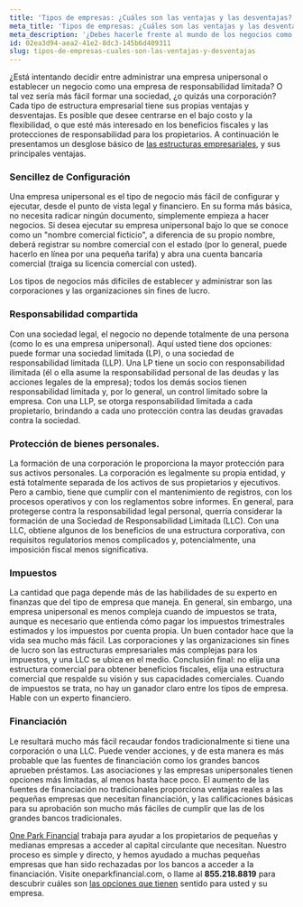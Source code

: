 ```yaml
---
title: 'Tipos de empresas: ¿Cuáles son las ventajas y las desventajas?'
meta_title: 'Tipos de empresas: ¿Cuáles son las ventajas y las desventajas?'
meta_description: '¿Debes hacerle frente al mundo de los negocios como una empresa unipersonal (propietario único), o sacrificar un poco de flexibilidad a favor de la protección financiera que ofrece una LLC? Desglosamos las ventajas y desventajas de los diferentes tipos de estructuras empresariales.'
id: 02ea3d94-aea2-41e2-8dc3-145b6d409311
slug: tipos-de-empresas-cuales-son-las-ventajas-y-desventajas
---
```

¿Está intentando decidir entre administrar una empresa unipersonal o establecer un negocio como una empresa de responsabilidad limitada?  O tal vez sería más fácil formar una sociedad, ¿o quizás una corporación? Cada tipo de estructura empresarial tiene sus propias ventajas y desventajas. Es posible que desee centrarse en el bajo costo y la flexibilidad, o que esté más interesado en los beneficios fiscales y las protecciones de responsabilidad para los propietarios. A continuación le presentamos un desglose básico de [las estructuras empresariales](https://www.oneparkfinancial.com/es/articulos/que-tipo-de-empresa-tiene), y sus principales ventajas. 

### Sencillez de Configuración

Una empresa unipersonal es el tipo de negocio más fácil de configurar y ejecutar, desde el punto de vista legal y financiero. En su forma más básica, no necesita radicar ningún documento, simplemente empieza a hacer negocios. Si desea ejecutar su empresa unipersonal bajo lo que se conoce como un "nombre comercial ficticio", a diferencia de su propio nombre, deberá registrar su nombre comercial con el estado (por lo general, puede hacerlo en línea por una pequeña tarifa) y abra una cuenta bancaria comercial (traiga su licencia comercial con usted).

Los tipos de negocios más difíciles de establecer y administrar son las corporaciones y las organizaciones sin fines de lucro.

### Responsabilidad compartida

Con una sociedad legal, el negocio no depende totalmente de una persona (como lo es una empresa unipersonal). Aquí usted tiene dos opciones: puede formar una sociedad limitada (LP), o una sociedad de responsabilidad limitada (LLP). Una LP tiene un socio con responsabilidad ilimitada (él o ella asume la responsabilidad personal de las deudas y las acciones legales de la empresa); todos los demás socios tienen responsabilidad limitada y, por lo general, un control limitado sobre la empresa. Con una LLP, se otorga responsabilidad limitada a cada propietario, brindando a cada uno protección contra las deudas gravadas contra la sociedad. 

### Protección de bienes personales.

La formación de una corporación le proporciona la mayor protección para sus activos personales.  La corporación es legalmente su propia entidad, y está totalmente separada de los activos de sus propietarios y ejecutivos. Pero a cambio, tiene que cumplir con el mantenimiento de registros, con los procesos operativos y con los reglamentos sobre informes. En general, para protegerse contra la responsabilidad legal personal, querría considerar la formación de una Sociedad de Responsabilidad Limitada (LLC). Con una LLC, obtiene algunos de los beneficios de una estructura corporativa, con requisitos regulatorios menos complicados y, potencialmente, una imposición fiscal menos significativa.

### Impuestos

La cantidad que paga depende más de las habilidades de su experto en finanzas que del tipo de empresa que maneja. En general, sin embargo, una empresa unipersonal es menos compleja cuando de impuestos se trata, aunque es necesario que entienda cómo pagar los impuestos trimestrales estimados y los impuestos por cuenta propia. Un buen contador hace que la vida sea mucho más fácil. Las corporaciones y las organizaciones sin fines de lucro son las estructuras empresariales más complejas para los impuestos, y una LLC se ubica en el medio. Conclusión final: no elija una estructura comercial para obtener beneficios fiscales, elija una estructura comercial que respalde su visión y sus capacidades comerciales. Cuando de impuestos se trata, no hay un ganador claro entre los tipos de empresa. Hable con un experto financiero.

### Financiación

Le resultará mucho más fácil recaudar fondos tradicionalmente si tiene una corporación o una LLC. Puede vender acciones, y de esta manera es más probable que las fuentes de financiación como los grandes bancos aprueben préstamos. Las asociaciones y las empresas unipersonales tienen opciones más limitadas, al menos hasta hace poco. El aumento de las fuentes de financiación no tradicionales proporciona ventajas reales a las pequeñas empresas que necesitan financiación, y las calificaciones básicas para su aprobación son mucho más fáciles de cumplir que las de los grandes bancos tradicionales. 

[One Park Financial](https://www.oneparkfinancial.com/es/) trabaja para ayudar a los propietarios de pequeñas y medianas empresas a acceder al capital circulante que necesitan. Nuestro proceso es simple y directo, y hemos ayudado a muchas pequeñas empresas que han sido rechazadas por los bancos a acceder a la financiación. Visite oneparkfinancial.com, o llame al **855.218.8819** para descubrir cuáles son [las opciones que tienen](https://www.oneparkfinancial.com/es/preaprob) sentido para usted y su empresa.